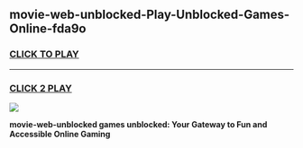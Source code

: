 
## movie-web-unblocked-Play-Unblocked-Games-Online-fda9o
<h3>
<a href="https://premium76.site?title=movie-web-unblocked&ref=25A">CLICK TO PLAY</a></h3>
<hr>

<h3>
<a href="https://premium76.site?title=movie-web-unblocked&ref=25A">CLICK 2 PLAY</a>
  
</h3>

<a href="https://premium76.site?title=movie-web-unblocked&ref=25A"><img src="https://clearcache.store/games.png"></a>


**movie-web-unblocked games unblocked: Your Gateway to Fun and Accessible Online Gaming**
